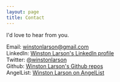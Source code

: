 ```yaml
---
layout: page
title: Contact
---
```


I'd love to hear from you.

Email: [winstonlarson@gmail.com](mailto:winstonlarson@gmail.com)<br>
LinkedIn: [Winston Larson's LinkedIn profile](https://www.linkedin.com/in/rwinstonlarson)<br>
Twitter: [@winstonlarson](https://www.twitter.com/winstonlarson)<br>
Github: [Winston Larson's Github repos](https://www.github.com/winstonlarson)<br>
AngelList: [Winston Larson on AngelList](https://angel.co/winstonlarson)
